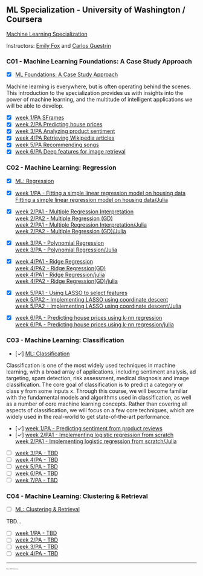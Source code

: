 ## ML Specialization - University of Washington / Coursera

[Machine Learning Specialization](https://www.coursera.org/specializations/machine-learning)

Instructors: [Emily Fox](https://www.coursera.org/instructor/~14032411) and [Carlos Guestrin](https://www.coursera.org/instructor/guestrin)  


### C01 - Machine Learning Foundations: A Case Study Approach
 - [x] [ML Foundations: A Case Study Approach](https://www.coursera.org/learn/ml-foundations/home/welcome)

Machine learning is everywhere, but is often operating behind the scenes.  
This introduction to the specialization provides us with insights into the power of machine learning, and the multitude of intelligent applications we will be able to develop.

 - [x] [week 1/PA SFrames](https://github.com/pascal-p/ML_UW_Spec/blob/main/C01/w01/C01w01_SFrames.ipynb)
 - [x] [week 2/PA Predicting house prices](https://github.com/pascal-p/ML_UW_Spec/blob/main/C01/w02/C01w02_Linear_Regression.ipynb)
 - [x] [week 3/PA Analyzing product sentiment](https://github.com/pascal-p/ML_UW_Spec/blob/main/C01/w03/C01w03_Sentiment_Classifier.ipynb)
 - [x] [week 4/PA Retrieving Wikipedia articles](https://github.com/pascal-p/ML_UW_Spec/blob/main/C01/w04/C01w04_Retrieving_Wikipedia_Articles.ipynb)
 - [x] [week 5/PA Recommending songs](https://github.com/pascal-p/ML_UW_Spec/blob/main/C01/w05/C01w05_Recommending_Songs.ipynb)
 - [x] [week 6/PA Deep features for image retrieval](https://github.com/pascal-p/ML_UW_Spec/blob/main/C01/w06/C01w06_Deep%20Features%20for%20Image%20Retrieval.ipynb)

### C02 - Machine Learning: Regression
 - [x] [ML: Regression](https://www.coursera.org/learn/ml-regression)

 
 - [x] [week 1/PA - Fitting a simple linear regression model on housing data](https://github.com/pascal-p/ML_UW_Spec/blob/main/C02/w01%20-%20Simple%20Regression/C02w01_nb_pa.ipynb)<br />
       [Fitting a simple linear regression model on housing data/Julia](https://github.com/pascal-p/ML_UW_Spec/blob/main/C02/w01%20-%20Simple%20Regression/C02w01_nb_pa.jl)
 - [x] [week 2/PA1 - Multiple Regression Interpretation](https://github.com/pascal-p/ML_UW_Spec/blob/main/C02/w02%20-%20Mutlitple%20Regression/C02w02_nb_pa1.ipynb)<br />
       [week 2/PA2 - Multiple Regression (GD)](https://github.com/pascal-p/ML_UW_Spec/blob/main/C02/w02%20-%20Mutlitple%20Regression/C02w02_nb_pa2.ipynb)<br />
       [week 2/PA1 - Multiple Regression Interpretation/Julia](https://github.com/pascal-p/ML_UW_Spec/blob/main/C02/w02%20-%20Mutlitple%20Regression/C02w02_nb_pa1.jl)<br />
       [week 2/PA2 - Multiple Regression (GD)/Julia](https://github.com/pascal-p/ML_UW_Spec/blob/main/C02/w02%20-%20Mutlitple%20Regression/C02w02_nb_pa2.jl)
       
 - [x] [week 3/PA - Polynomial Regression](https://github.com/pascal-p/ML_UW_Spec/blob/main/C02/w03%20-%20Assessing%20Performance/C02w03_nb_pa.ipynb)<br />
       [week 3/PA - Polynomial Regression/Julia](https://github.com/pascal-p/ML_UW_Spec/blob/main/C02/w03%20-%20Assessing%20Performance/C02w03_nb_pa.jl)<br />
 - [x] [week 4/PA1 - Ridge Regression](https://github.com/pascal-p/ML_UW_Spec/blob/main/C02/w04%20-%20Ridge%20Regression/C02w04_nb_pa1.ipynb)<br />
       [week 4/PA2 - Ridge Regression(GD)](https://github.com/pascal-p/ML_UW_Spec/blob/main/C02/w04%20-%20Ridge%20Regression/C02w04_nb_pa2.ipynb)<br />
       [week 4/PA1 - Ridge Regression/julia](https://github.com/pascal-p/ML_UW_Spec/blob/main/C02/w04%20-%20Ridge%20Regression/C02w04_nb_pa1.jl)<br />
       [week 4/PA2 - Ridge Regression(GD)/julia](https://github.com/pascal-p/ML_UW_Spec/blob/main/C02/w04%20-%20Ridge%20Regression/C02w04_nb_pa2.jl)
       
 - [x] [week 5/PA1 - Using LASSO to select features](https://github.com/pascal-p/ML_UW_Spec/blob/main/C02/w05%20-%20Feature%20Selection%20%26%20Lasso/C02w05_nb_pa1.ipynb)<br />
       [week 5/PA2 - Implementing LASSO using coordinate descent](https://github.com/pascal-p/ML_UW_Spec/blob/main/C02/w05%20-%20Feature%20Selection%20%26%20Lasso/C02w05_nb_pa2.ipynb)<br />
       [week 5/PA2 - Implementing LASSO using coordinate descent/Julia](https://github.com/pascal-p/ML_UW_Spec/blob/main/C02/w05%20-%20Feature%20Selection%20%26%20Lasso/C02w05_nb_pa2.jl)
 - [x] [week 6/PA - Predicting house prices using k-nn regression](https://github.com/pascal-p/ML_UW_Spec/blob/main/C02/w06%20-%20Nearest%20neighbor%20%26%20Kernel%20Regression/C02w06_nb_pa.ipynb)<br />
       [week 6/PA - Predicting house prices using k-nn regression/julia](https://github.com/pascal-p/ML_UW_Spec/blob/main/C02/w06%20-%20Nearest%20neighbor%20%26%20Kernel%20Regression/C02w06_nb_pa.jl)<br />
 

### C03 - Machine Learning: Classification
 - [✓] [ML: Classification](https://www.coursera.org/learn/ml-classification)

Classification is one of the most widely used techniques in machine learning, with a broad array of applications, including sentiment analysis, ad targeting, spam detection, risk assessment, medical diagnosis and image classification. The core goal of classification is to predict a category or class y from some inputs x. Through this course, we will become familiar with the fundamental models and algorithms used in classification, as well as a number of core machine learning concepts. Rather than covering all aspects of classification, we will focus on a few core techniques, which are widely used in the real-world to get state-of-the-art performance. 

  - [✓] [week 1/PA - Predicting sentiment from product reviews](https://github.com/pascal-p/ML_UW_Spec/blob/main/C03/w01/C03w01_nb_pa.ipynb)
  - [✓] [week 2/PA1 - Implementing logistic regression from scratch](https://github.com/pascal-p/ML_UW_Spec/blob/main/C03/w02/C03w02_nb_pa1.ipynb)<br />
        [week 2/PA1 - Implementing logistic regression from scratch/Julia](https://github.com/pascal-p/ML_UW_Spec/blob/main/C03/w02/C03w02_nb_pa1.jl)<br />
  - [ ] [week 3/PA - TBD]()
  - [ ] [week 4/PA - TBD]()
  - [ ] [week 5/PA - TBD]()
  - [ ] [week 6/PA - TBD]()
  - [ ] [week 7/PA - TBD]()

### C04 - Machine Learning: Clustering & Retrieval
 - [ ] [ML: Clustering & Retrieval](https://www.coursera.org/learn/ml-clustering-and-retrieval)

TBD...

  - [ ] [week 1/PA - TBD]()
  - [ ] [week 2/PA - TBD]()
  - [ ] [week 3/PA - TBD]()
  - [ ] [week 4/PA - TBD]()

<hr />
<p style="font-size:0.25em">Feb. 2021 Corto Inc</p>
